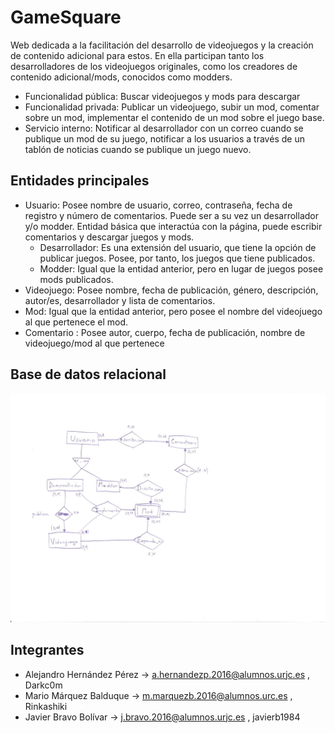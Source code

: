 # GameSquare

Web dedicada a la facilitación del desarrollo de videojuegos y la creación de contenido adicional para estos.
En ella participan tanto los desarrolladores de los videojuegos originales, como los creadores de contenido adicional/mods, conocidos como modders.

+ Funcionalidad pública: Buscar videojuegos y mods para descargar
+ Funcionalidad privada: Publicar un videojuego, subir un mod, comentar sobre un mod, implementar el contenido de un mod sobre el juego base.
+ Servicio interno: Notificar al desarrollador con un correo cuando se publique un mod de su juego, notificar a los usuarios a través de un tablón de noticias cuando se publique un juego nuevo.

## Entidades principales

+ Usuario: Posee nombre de usuario, correo, contraseña, fecha de registro y número de comentarios. Puede ser a su vez un desarrollador y/o modder. Entidad básica que interactúa con la página, puede escribir comentarios y descargar juegos y mods.
  + Desarrollador: Es una extensión del usuario, que tiene la opción de publicar juegos. Posee, por tanto, los juegos que tiene publicados. 
  + Modder: Igual que la entidad anterior, pero en lugar de juegos posee mods publicados.
+ Videojuego: Posee nombre, fecha de publicación, género, descripción, autor/es, desarrollador y lista de comentarios.
+ Mod: Igual que la entidad anterior, pero posee el nombre del videojuego al que pertenece el mod.
+ Comentario : Posee autor, cuerpo, fecha de publicación, nombre de videojuego/mod al que pertenece

## Base de datos relacional

![image](bases_de_datos.jpg)

## Integrantes

+ Alejandro	Hernández Pérez -> a.hernandezp.2016@alumnos.urjc.es , Darkc0m
+ Mario	Márquez Balduque -> m.marquezb.2016@alumnos.urc.es , Rinkashiki
+ Javier Bravo Bolívar ->	j.bravo.2016@alumnos.urjc.es , javierb1984
